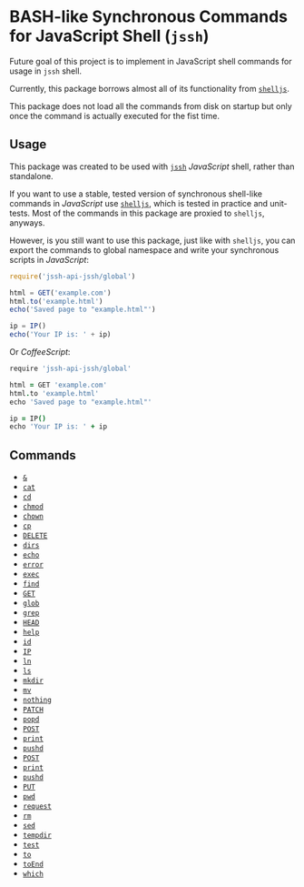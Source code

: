 # BASH-like Synchronous Commands for JavaScript Shell (`jssh`)

Future goal of this project is to implement in JavaScript shell commands for usage in `jssh` shell.

Currently, this package borrows almost all of its functionality from [`shelljs`](http://npmjs.com/package/shelljs).

This package does not load all the commands from disk on startup but only once the command is actually executed for the fist time.

## Usage

This package was created to be used with [`jssh`](http://npmjs.com/package/jssh) *JavaScript* shell, rather than standalone.

If you want to use a stable, tested version of synchronous shell-like commands in *JavaScript* use
[`shelljs`](http://npmjs.com/package/shelljs), which is tested in practice and unit-tests. Most of the commands in this
package are proxied to `shelljs`, anyways.

However, is you still want to use this package, just like with `shelljs`, you can export the commands to global namespace
and write your synchronous scripts in *JavaScript*:

```javascript
require('jssh-api-jssh/global')

html = GET('example.com')
html.to('example.html')
echo('Saved page to "example.html"')

ip = IP()
echo('Your IP is: ' + ip)
```

Or *CoffeeScript*:

```coffeescript
require 'jssh-api-jssh/global'

html = GET 'example.com'
html.to 'example.html'
echo 'Saved page to "example.html"'

ip = IP()
echo 'Your IP is: ' + ip
```

## Commands

- [`&`](./help/$.md)
- [`cat`](./help/cat.md)
- [`cd`](./help/cd.md)
- [`chmod`](./help/chmod.md)
- [`chown`](./help/chown.md)
- [`cp`](./help/cp.md)
- [`DELETE`](./help/DELETE.md)
- [`dirs`](./help/dirs.md)
- [`echo`](./help/echo.md)
- [`error`](./help/error.md)
- [`exec`](./help/exec.md)
- [`find`](./help/find.md)
- [`GET`](./help/GET.md)
- [`glob`](./help/glob.md)
- [`grep`](./help/grep.md)
- [`HEAD`](./help/HEAD.md)
- [`help`](./help/help.md)
- [`id`](./help/id.md)
- [`IP`](./help/IP.md)
- [`ln`](./help/ln.md)
- [`ls`](./help/ls.md)
- [`mkdir`](./help/mkdir.md)
- [`mv`](./help/mv.md)
- [`nothing`](./help/nothing.md)
- [`PATCH`](./help/PATCH.md)
- [`popd`](./help/popd.md)
- [`POST`](./help/POST.md)
- [`print`](./help/print.md)
- [`pushd`](./help/pushd.md)
- [`POST`](./help/POST.md)
- [`print`](./help/print.md)
- [`pushd`](./help/pushd.md)
- [`PUT`](./help/PUT.md)
- [`pwd`](./help/pwd.md)
- [`request`](./help/request.md)
- [`rm`](./help/rm.md)
- [`sed`](./help/sed.md)
- [`tempdir`](./help/tempdir.md)
- [`test`](./help/test.md)
- [`to`](./help/to.md)
- [`toEnd`](./help/toEnd.md)
- [`which`](./help/which.md)
